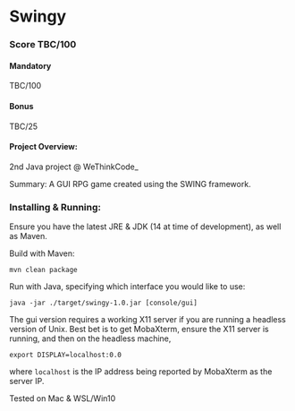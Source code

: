 # Swingy

### Score TBC/100
#### Mandatory
TBC/100

#### Bonus
TBC/25

#### Project Overview:
2nd Java project @ WeThinkCode_

Summary: A GUI RPG game created using the SWING framework.

### Installing & Running:
Ensure you have the latest JRE & JDK (14 at time of development), as well as Maven.

Build with Maven:
```
mvn clean package
```

Run with Java, specifying which interface you would like to use:
```
java -jar ./target/swingy-1.0.jar [console/gui]
```

The gui version requires a working X11 server if you are running a headless version of Unix.
Best bet is to get MobaXterm, ensure the X11 server is running, and then on the headless machine,
```
export DISPLAY=localhost:0.0
```
where `localhost` is the IP address being reported by MobaXterm as the server IP.

Tested on Mac & WSL/Win10
